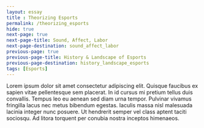 ```yaml
--- 
layout: essay
title : Theorizing Esports
permalink: /theorizing_esports
hide: true
next-page: true
next-page-title: Sound, Affect, Labor
next-page-destination: sound_affect_labor
previous-page: true
previous-page-title: History & Landscape of Esports
previous-page-destination: history_landscape_esports
tags: [Esports]
---
```


Lorem ipsum dolor sit amet consectetur adipiscing elit. Quisque faucibus ex sapien vitae pellentesque sem placerat. In id cursus mi pretium tellus duis convallis. Tempus leo eu aenean sed diam urna tempor. Pulvinar vivamus fringilla lacus nec metus bibendum egestas. Iaculis massa nisl malesuada lacinia integer nunc posuere. Ut hendrerit semper vel class aptent taciti sociosqu. Ad litora torquent per conubia nostra inceptos himenaeos.
